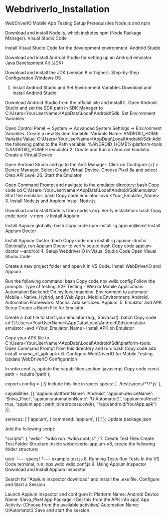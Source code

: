 # WebdriverIo_Installation

WebDriverIO Mobile App Testing Setup
Prerequisites
Node.js and npm

Download and install Node.js, which includes npm (Node Package Manager).
Visual Studio Code

Install Visual Studio Code for the development environment.
Android Studio

Download and install Android Studio for setting up an Android emulator.
Java Development Kit (JDK)

Download and install the JDK (version 8 or higher).
Step-by-Step Configuration
Windows OS
1. Install Android Studio and Set Environment Variables
Download and Install Android Studio

Download Android Studio from the official site and install it.
Open Android Studio and set the SDK path in SDK Manager to C:\Users\<YourUserName>\AppData\Local\Android\Sdk.
Set Environment Variables

Open Control Panel → System → Advanced System Settings → Environment Variables.
Create a new System Variable:
Variable Name: ANDROID_HOME
Variable Value: C:\Users\<YourUserName>\AppData\Local\Android\Sdk
Add the following paths to the Path variable:
%ANDROID_HOME%\platform-tools
%ANDROID_HOME%\emulator
2. Create and Run an Android Emulator
Create a Virtual Device

Open Android Studio and go to the AVD Manager: Click on Configure (+) > Device Manager.
Select Create Virtual Device.
Choose Pixel 8a and select Oreo API Level 26.
Start the Emulator

Open Command Prompt and navigate to the emulator directory:
bash
Copy code
cd C:\Users\<YourUserName>\AppData\Local\Android\Sdk\emulator
Start the emulator:
bash
Copy code
emulator -avd <Your_Emulator_Name>
3. Install Node.js and Appium
Install Node.js

Download and install Node.js from nodejs.org. Verify installation:
bash
Copy code
node -v
npm -v
Install Appium

Install Appium globally:
bash
Copy code
npm install -g appium@next
Install Appium Doctor

Install Appium Doctor:
bash
Copy code
npm install -g appium-doctor
Optionally, run Appium Doctor to verify setup:
bash
Copy code
appium-doctor --android
4. Setup WebdriverIO in Visual Studio Code
Open Visual Studio Code

Create a new project folder and open it in VS Code.
Install WebDriverIO and Appium

Run the following command:
bash
Copy code
npx wdio config
Follow the prompts:
Type of testing: E2E Testing - Web or Mobile Applications.
Automation Backend: On my local machine.
Environment to automate: Mobile - Native, Hybrid, and Web Apps.
Mobile Environment: Android.
Automation Framework: Mocha.
Add services: Appium.
5. Emulator and APK Setup
Create a Batch File for Emulator

Create a .bat file to start your emulator (e.g., Shiva.bat):
batch
Copy code
cd C:\Users\<YourUserName>\AppData\Local\Android\Sdk\emulator
emulator -avd <Your_Emulator_Name>
Install APK on Emulator

Copy your APK file to C:\Users\<YourUserName>\AppData\Local\Android\Sdk\platform-tools.
Open Command Prompt from this directory and run:
bash
Copy code
adb install <name_of_apk.apk>
6. Configure WebDriverIO for Mobile Testing
Update WebDriverIO Configuration

In wdio.conf.js, update the capabilities section:
javascript
Copy code
const path = require('path');

exports.config = {
  // Include this line in specs
  specs: [
    './test/specs/**/*.js'
  ],

  capabilities: [{
    'appium:platformName': 'Android',
    'appium:deviceName': 'Shiva_Pixel',
    'appium:automationName': 'UiAutomator2',
    'appium:noReset': true,
    'appium:app': path.join(process.cwd(), "/app/android/YourApp.apk")
  }],
  
  services: [
    ['appium', {
      command: 'appium',
    }]
  ]
};
Update package.json

Add the following script:

"scripts": {
  "wdio": "wdio run ./wdio.conf.js"
}
7. Create Test Files
Create Test Folder Structure
Inside webdriverio-appium-v8, create the following folder structure:

test/
└── specs/
    └── example.test.js
8. Running Tests
Run Tests
In the VS Code terminal, run:
npx wdio wdio.conf.js
9. Using Appium Inspector
Download and Install Appium Inspector

Search for "Appium Inspector download" and install the .exe file.
Configure and Start a Session

Launch Appium Inspector and configure it:
Platform Name: Android
Device Name: Shiva_Pixel
App Package: (Get this from the APK info app)
App Activity: (Choose from the available activities)
Automation Name: UiAutomator2
Save and start the session.
